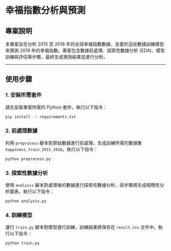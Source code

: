 # 幸福指數分析與預測

## 專案說明
本專案旨在分析 2015 至 2018 年的全球幸福指數數據，並基於這些數據訓練模型來預測 2019 年的幸福指數。專案包含數據前處理、探索性數據分析 (EDA)、模型訓練與評估等步驟，最終生成預測結果並進行分析。

---

## 使用步驟

### 1. 安裝所需套件
請先安裝專案所需的 Python 套件，執行以下指令：
```bash
pip install -r requirements.txt
```
### 2. 前處理數據
利用 `preprocess` 腳本對原始數據進行前處理，生成訓練所需的數據集 `happiness_train_2015_2018`。執行以下指令：
```bash
python preprocess.py
```
### 3. 探索性數據分析
使用 `analysis` 腳本對處理後的數據進行探索性數據分析，該步驟將生成相關性分析圖表。執行以下指令：
```bash
python analysis.py
```
### 4. 訓練模型
運行 `train.py` 腳本對模型進行訓練，訓練結果將保存在 `result.csv` 文件中。執行以下指令：
```bash
python train.py
```
